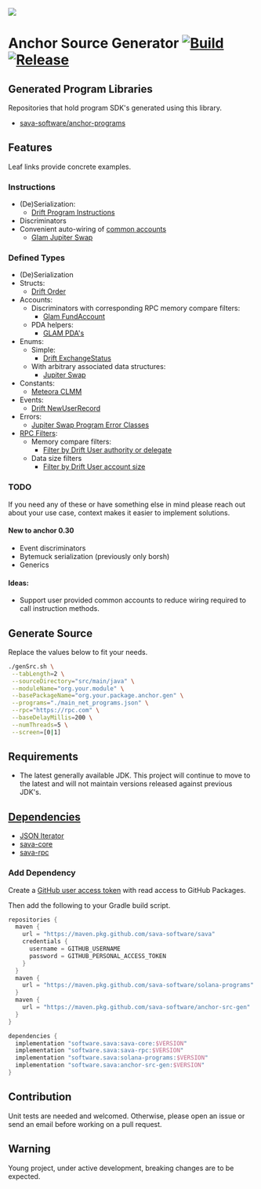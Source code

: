 ![](https://github.com/sava-software/sava/blob/003cf88b3cd2a05279027557f23f7698662d2999/assets/images/solana_java_cup.svg)

# Anchor Source Generator [![Build](https://github.com/sava-software/anchor-src-gen/actions/workflows/gradle.yml/badge.svg)](https://github.com/sava-software/anchor-src-gen/actions/workflows/gradle.yml) [![Release](https://github.com/sava-software/anchor-src-gen/actions/workflows/release.yml/badge.svg)](https://github.com/sava-software/anchor-src-gen/actions/workflows/release.yml)

## Generated Program Libraries

Repositories that hold program SDK's generated using this library.

- [sava-software/anchor-programs](https://github.com/sava-software/anchor-programs/tree/main/programs/src/main/java/software/sava/anchor/programs)

## Features

Leaf links provide concrete examples.

### Instructions

- (De)Serialization:
    - [Drift Program Instructions](https://github.com/sava-software/anchor-programs/blob/main/programs/src/main/java/software/sava/anchor/programs/drift/anchor/DriftProgram.java)
- Discriminators
- Convenient auto-wiring
  of [common accounts](https://github.com/sava-software/sava/blob/main/core/src/main/java/software/sava/core/accounts/SolanaAccounts.java)
    - [Glam Jupiter Swap](https://github.com/sava-software/anchor-programs/blob/2715022ac3c6a72469ff817541e0f1c38cb942c3/programs/src/main/java/software/sava/anchor/programs/glam/anchor/GlamProgram.java#L325)

### Defined Types

- (De)Serialization
- Structs:
    - [Drift Order](https://github.com/sava-software/anchor-programs/blob/2715022ac3c6a72469ff817541e0f1c38cb942c3/programs/src/main/java/software/sava/anchor/programs/drift/anchor/types/Order.java)
- Accounts:
    * Discriminators with corresponding RPC memory compare filters:
        * [Glam FundAccount](https://github.com/sava-software/anchor-programs/blob/2715022ac3c6a72469ff817541e0f1c38cb942c3/programs/src/main/java/software/sava/anchor/programs/glam/anchor/types/FundAccount.java#L31)
    * PDA helpers:
        * [GLAM PDA's](https://github.com/sava-software/anchor-programs/blob/2715022ac3c6a72469ff817541e0f1c38cb942c3/programs/src/main/java/software/sava/anchor/programs/glam/anchor/GlamPDAs.java)
- Enums:
    * Simple:
        * [Drift ExchangeStatus](https://github.com/sava-software/anchor-programs/blob/329056d611440fde45371aea7f5c95bf1bb465fb/programs/src/main/java/software/sava/anchor/programs/drift/anchor/types/ExchangeStatus.java)
    * With arbitrary associated data structures:
        * [Jupiter Swap](https://github.com/sava-software/anchor-programs/blob/329056d611440fde45371aea7f5c95bf1bb465fb/programs/src/main/java/software/sava/anchor/programs/jupiter/swap/anchor/types/Swap.java)
- Constants:
    * [Meteora CLMM](https://github.com/sava-software/anchor-programs/blob/ef8a67f9b724f2044c95497da6bfee9ad085117a/programs/src/main/java/software/sava/anchor/programs/meteora/dlmm/anchor/LbClmmConstants.java#L5)
- Events:
    * [Drift NewUserRecord](https://github.com/sava-software/anchor-programs/blob/2715022ac3c6a72469ff817541e0f1c38cb942c3/programs/src/main/java/software/sava/anchor/programs/drift/anchor/types/NewUserRecord.java)
- Errors:
    * [Jupiter Swap Program Error Classes](https://github.com/sava-software/anchor-programs/blob/b6624c92404215daa2355ec719784fdf447786a3/programs/src/main/java/software/sava/anchor/programs/jupiter/swap/anchor/JupiterError.java)
- [RPC Filters](https://solana.com/docs/rpc#filter-criteria):
    - Memory compare filters:
        - [Filter by Drift User authority or delegate](https://github.com/sava-software/anchor-programs/blob/2715022ac3c6a72469ff817541e0f1c38cb942c3/programs/src/main/java/software/sava/anchor/programs/drift/anchor/types/User.java#L91)
    - Data size filters
        * [Filter by Drift User account size](https://github.com/sava-software/anchor-programs/blob/250f1ede541e6c617a29694a0d4ba442fe2e3293/programs/src/main/java/software/sava/anchor/programs/drift/anchor/types/User.java#L87)

### TODO

If you need any of these or have something else in mind please reach out about your use case, context makes it easier to
implement solutions.

#### New to anchor 0.30

* Event discriminators
* Bytemuck serialization (previously only borsh)
* Generics

#### Ideas:

* Support user provided common accounts to reduce wiring required to call instruction methods.

## Generate Source

Replace the values below to fit your needs.

```bash
./genSrc.sh \
 --tabLength=2 \
 --sourceDirectory="src/main/java" \
 --moduleName="org.your.module" \
 --basePackageName="org.your.package.anchor.gen" \
 --programs="./main_net_programs.json" \
 --rpc="https://rpc.com" \
 --baseDelayMillis=200 \
 --numThreads=5 \
 --screen=[0|1]
```

## Requirements

- The latest generally available JDK. This project will continue to move to the latest and will not maintain
  versions released against previous JDK's.

## [Dependencies](src/main/java/module-info.java)

- [JSON Iterator](https://github.com/comodal/json-iterator?tab=readme-ov-file#json-iterator)
- [sava-core](https://github.com/sava-software/sava)
- [sava-rpc](https://github.com/sava-software/sava)

### Add Dependency

Create
a [GitHub user access token](https://docs.github.com/en/authentication/keeping-your-account-and-data-secure/managing-your-personal-access-tokens#creating-a-personal-access-token-classic)
with read access to GitHub Packages.

Then add the following to your Gradle build script.

```groovy
repositories {
  maven {
    url = "https://maven.pkg.github.com/sava-software/sava"
    credentials {
      username = GITHUB_USERNAME
      password = GITHUB_PERSONAL_ACCESS_TOKEN
    }
  }
  maven {
    url = "https://maven.pkg.github.com/sava-software/solana-programs"
  }
  maven {
    url = "https://maven.pkg.github.com/sava-software/anchor-src-gen"
  }
}

dependencies {
  implementation "software.sava:sava-core:$VERSION"
  implementation "software.sava:sava-rpc:$VERSION"
  implementation "software.sava:solana-programs:$VERSION"
  implementation "software.sava:anchor-src-gen:$VERSION"
}
```

## Contribution

Unit tests are needed and welcomed. Otherwise, please open an issue or send an email before working on a pull request.

## Warning

Young project, under active development, breaking changes are to be expected.
